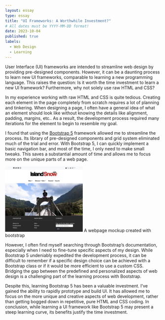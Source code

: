 ```yaml
---
layout: essay
type: essay
title: "UI Frameworks: A Worthwhile Investment?"
# All dates must be YYYY-MM-DD format!
date: 2023-10-04
published: true
labels:
  - Web Design
  - Learning
---
```

User Interface (UI) frameworks are intended to streamline web design by providing pre-designed components. However, it can be a daunting process to learn new UI frameworks, comparable to learning a new programming language. This raises the question: Is it worth the time investment to learn a new UI framework? Furthermore, why not solely use raw HTML and CSS?

In my experience working with raw HTML and CSS is quite tedious. Creating each element in the page completely from scratch requires a lot of planning and tinkering. When designing a page, I often have a general idea of what an element should look like without knowing the details like alignment, padding, margins, etc.. As a result, the development process required many iterations for the element to begin to resemble my goal.

I found that using the [Bootstrap 5](https://getbootstrap.com/) framework allowed me to streamline the process. Its library of pre-designed components and grid system eliminated much of the trial and error. With Bootstrap 5, I can quickly implement a basic navigation bar, and most of the time, I only need to make small tweaks. This saves a substantial amount of time and allows me to focus more on the unique parts of a web page.

<img src="../img/IslandSnowBootstrap.png" width="50%">
A webpage mockup created with bootstrap

However, I often find myself searching through Bootstrap’s documentation, especially when I need to fine-tune specific aspects of my design. While Bootstrap 5 undeniably expedited the development process, it can be difficult to remember if a specific design choice can be achieved with a Bootstrap class or if it would be more efficient to use a custom CSS. Bridging the gap between the predefined and personalized aspects of web design is a challenging part of the learning process with Bootstrap.

Despite this, learning Bootstrap 5 has been a valuable investment. I’ve gained the ability to rapidly prototype and build UI. It has allowed me to focus on the more unique and creative aspects of web development, rather than getting bogged down in repetitive, pure HTML and CSS coding. In conclusion, while learning a UI framework like Bootstrap 5 may present a steep learning curve, its benefits justify the time investment.

